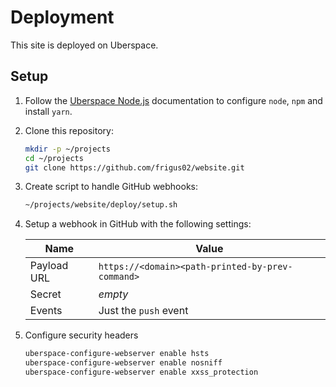 # Deployment

This site is deployed on Uberspace.

## Setup

1. Follow the [Uberspace Node.js](https://wiki.uberspace.de/development:nodejs) documentation to configure `node`, `npm` and install `yarn`.

1. Clone this repository:

   ```sh
   mkdir -p ~/projects
   cd ~/projects
   git clone https://github.com/frigus02/website.git
   ```

1. Create script to handle GitHub webhooks:

   ```sh
   ~/projects/website/deploy/setup.sh
   ```

1. Setup a webhook in GitHub with the following settings:

   | Name        | Value                                            |
   | ----------- | ------------------------------------------------ |
   | Payload URL | `https://<domain><path-printed-by-prev-command>` |
   | Secret      | _empty_                                          |
   | Events      | Just the `push` event                            |

1. Configure security headers

   ```sh
   uberspace-configure-webserver enable hsts
   uberspace-configure-webserver enable nosniff
   uberspace-configure-webserver enable xxss_protection
   ```
